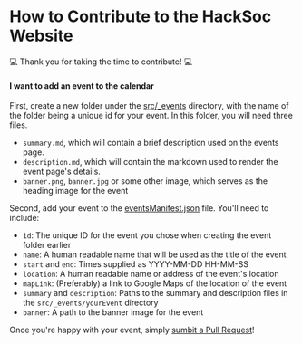 # How to Contribute to the HackSoc Website

:computer: Thank you for taking the time to contribute! :computer:

#### I want to add an event to the calendar

First, create a new folder under the [src/_events](src/_events) directory, with the name of the folder being a unique id for your event. In this folder, you will need three files.
- `summary.md`, which will contain a brief description used on the events page.
- `description.md`, which will contain the markdown used to render the event page's details.
- `banner.png`, `banner.jpg` or some other image, which serves as the heading image for the event

Second, add your event to the [eventsManifest.json](src/_events/eventsManifest.json) file. You'll need to include:
- `id`: The unique ID for the event you chose when creating the event folder earlier
- `name`: A human readable name that will be used as the title of the event
- `start` and `end`: Times supplied as YYYY-MM-DD HH-MM-SS
- `location`: A human readable name or address of the event's location
- `mapLink`: (Preferably) a link to Google Maps of the location of the event
- `summary` and `description`: Paths to the summary and description files in the `src/_events/yourEvent` directory
- `banner`: A path to the banner image for the event

Once you're happy with your event, simply [sumbit a Pull Request](https://github.com/HackSocNotts/hacksocnotts.co.uk/pulls)!